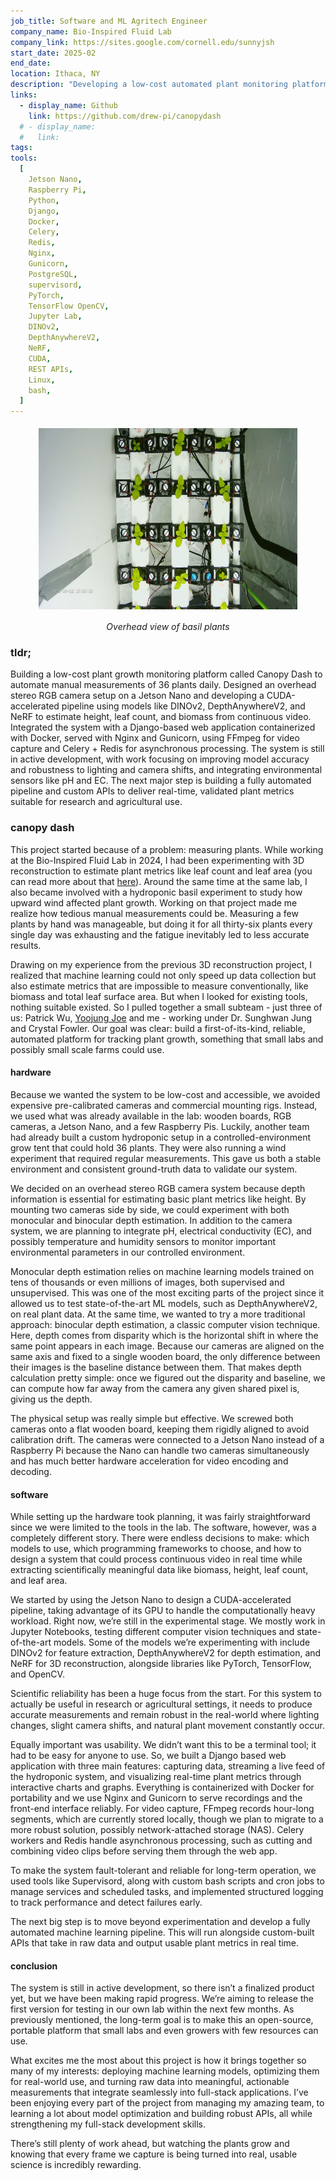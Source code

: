 ```yaml
---
job_title: Software and ML Agritech Engineer
company_name: Bio-Inspired Fluid Lab
company_link: https://sites.google.com/cornell.edu/sunnyjsh
start_date: 2025-02
end_date:
location: Ithaca, NY
description: "Developing a low-cost automated plant monitoring platform called Canopy Dash to replace manual measurements, aiming to deliver accurate, real-time growth metrics and expand access to scientific-grade plant tracking for small labs and growers."
links:
  - display_name: Github
    link: https://github.com/drew-pi/canopydash
  # - display_name:
  #   link:
tags:
tools:
  [
    Jetson Nano,
    Raspberry Pi,
    Python,
    Django,
    Docker,
    Celery,
    Redis,
    Nginx,
    Gunicorn,
    PostgreSQL,
    supervisord,
    PyTorch,
    TensorFlow OpenCV,
    Jupyter Lab,
    DINOv2,
    DepthAnywhereV2,
    NeRF,
    CUDA,
    REST APIs,
    Linux,
    bash,
  ]
---
```


<figure>
  <p align="center">
    <img src="/public/assets/experience/canopy-dash/overhead.png" alt="" height="300" style="display:block; margin:0 auto; padding:5px; box-sizing:border-box;">
  </p>
  <figcaption style="text-align:center; font-style:italic;">Overhead view of basil plants</figcaption>
</figure>

### tldr;

Building a low-cost plant growth monitoring platform called Canopy Dash to automate manual measurements of 36 plants daily. Designed an overhead stereo RGB camera setup on a Jetson Nano and developing a CUDA-accelerated pipeline using models like DINOv2, DepthAnywhereV2, and NeRF to estimate height, leaf count, and biomass from continuous video. Integrated the system with a Django-based web application containerized with Docker, served with Nginx and Gunicorn, using FFmpeg for video capture and Celery + Redis for asynchronous processing. The system is still in active development, with work focusing on improving model accuracy and robustness to lighting and camera shifts, and integrating environmental sensors like pH and EC. The next major step is building a fully automated pipeline and custom APIs to deliver real-time, validated plant metrics suitable for research and agricultural use.

### canopy dash

This project started because of a problem: measuring plants. While working at the Bio-Inspired Fluid Lab in 2024, I had been experimenting with 3D reconstruction to estimate plant metrics like leaf count and leaf area (you can read more about that [here](/apbugs/experience/3d-modelling)). Around the same time at the same lab, I also became involved with a hydroponic basil experiment to study how upward wind affected plant growth. Working on that project made me realize how tedious manual measurements could be. Measuring a few plants by hand was manageable, but doing it for all thirty-six plants every single day was exhausting and the fatigue inevitably led to less accurate results.

Drawing on my experience from the previous 3D reconstruction project, I realized that machine learning could not only speed up data collection but also estimate metrics that are impossible to measure conventionally, like biomass and total leaf surface area. But when I looked for existing tools, nothing suitable existed. So I pulled together a small subteam - just three of us: Patrick Wu, [Yoojung Joe](https://www.linkedin.com/in/yoojung-joe-365b31215/) and me - working under Dr. Sunghwan Jung and Crystal Fowler. Our goal was clear: build a first-of-its-kind, reliable, automated platform for tracking plant growth, something that small labs and possibly small scale farms could use.

#### hardware

Because we wanted the system to be low-cost and accessible, we avoided expensive pre-calibrated cameras and commercial mounting rigs. Instead, we used what was already available in the lab: wooden boards, RGB cameras, a Jetson Nano, and a few Raspberry Pis. Luckily, another team had already built a custom hydroponic setup in a controlled-environment grow tent that could hold 36 plants. They were also running a wind experiment that required regular measurements. This gave us both a stable environment and consistent ground-truth data to validate our system.

We decided on an overhead stereo RGB camera system because depth information is essential for estimating basic plant metrics like height. By mounting two cameras side by side, we could experiment with both monocular and binocular depth estimation. In addition to the camera system, we are planning to integrate pH, electrical conductivity (EC), and possibly temperature and humidity sensors to monitor important environmental parameters in our controlled environment.

Monocular depth estimation relies on machine learning models trained on tens of thousands or even millions of images, both supervised and unsupervised. This was one of the most exciting parts of the project since it allowed us to test state-of-the-art ML models, such as DepthAnywhereV2, on real plant data. At the same time, we wanted to try a more traditional approach: binocular depth estimation, a classic computer vision technique. Here, depth comes from disparity which is the horizontal shift in where the same point appears in each image. Because our cameras are aligned on the same axis and fixed to a single wooden board, the only difference between their images is the baseline distance between them. That makes depth calculation pretty simple: once we figured out the disparity and baseline, we can compute how far away from the camera any given shared pixel is, giving us the depth.

The physical setup was really simple but effective. We screwed both cameras onto a flat wooden board, keeping them rigidly aligned to avoid calibration drift. The cameras were connected to a Jetson Nano instead of a Raspberry Pi because the Nano can handle two cameras simultaneously and has much better hardware acceleration for video encoding and decoding.

#### software

While setting up the hardware took planning, it was fairly straightforward since we were limited to the tools in the lab. The software, however, was a completely different story. There were endless decisions to make: which models to use, which programming frameworks to choose, and how to design a system that could process continuous video in real time while extracting scientifically meaningful data like biomass, height, leaf count, and leaf area.

We started by using the Jetson Nano to design a CUDA-accelerated pipeline, taking advantage of its GPU to handle the computationally heavy workload. Right now, we’re still in the experimental stage. We mostly work in Jupyter Notebooks, testing different computer vision techniques and state-of-the-art models. Some of the models we’re experimenting with include DINOv2 for feature extraction, DepthAnywhereV2 for depth estimation, and NeRF for 3D reconstruction, alongside libraries like PyTorch, TensorFlow, and OpenCV.

Scientific reliability has been a huge focus from the start. For this system to actually be useful in research or agricultural settings, it needs to produce accurate measurements and remain robust in the real-world where lighting changes, slight camera shifts, and natural plant movement constantly occur.

Equally important was usability. We didn’t want this to be a terminal tool; it had to be easy for anyone to use. So, we built a Django based web application with three main features: capturing data, streaming a live feed of the hydroponic system, and visualizing real-time plant metrics through interactive charts and graphs. Everything is containerized with Docker for portability and we use Nginx and Gunicorn to serve recordings and the front-end interface reliably. For video capture, FFmpeg records hour-long segments, which are currently stored locally, though we plan to migrate to a more robust solution, possibly network-attached storage (NAS). Celery workers and Redis handle asynchronous processing, such as cutting and combining video clips before serving them through the web app.

To make the system fault-tolerant and reliable for long-term operation, we used tools like Supervisord, along with custom bash scripts and cron jobs to manage services and scheduled tasks, and implemented structured logging to track performance and detect failures early.

The next big step is to move beyond experimentation and develop a fully automated machine learning pipeline. This will run alongside custom-built APIs that take in raw data and output usable plant metrics in real time.

#### conclusion

The system is still in active development, so there isn’t a finalized product yet, but we have been making rapid progress. We’re aiming to release the first version for testing in our own lab within the next few months. As previously mentioned, the long-term goal is to make this an open-source, portable platform that small labs and even growers with few resources can use.

What excites me the most about this project is how it brings together so many of my interests: deploying machine learning models, optimizing them for real-world use, and turning raw data into meaningful, actionable measurements that integrate seamlessly into full-stack applications. I’ve been enjoying every part of the project from managing my amazing team, to learning a lot about model optimization and building robust APIs, all while strengthening my full-stack development skills.

There’s still plenty of work ahead, but watching the plants grow and knowing that every frame we capture is being turned into real, usable science is incredibly rewarding.
